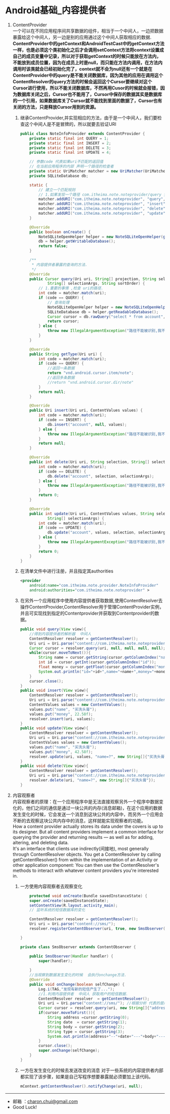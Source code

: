 Android基础_内容提供者
===

1. ContentProvider    
    一个可以在不同应用程序间共享数据的组件，相当于一个中间人，一边把数据暴露给这个中间人，另一边是别的应用通过这个中间人获取相应的数据.
    **ContentProvider中的getContext和AndroidTestCast中的getContext方法一样，也是必须这个类初始化之后才会调用setContext方法将context设置成自己的成员变量中记录，所以对于获取getContext的时候只能放在方法内，不能放到成员位置，因为在成员上时是null，而只能在方法内调用，在方法内调用时该类就会已经初始化完了，context就不会为null还有一个就是在ContentProvider中的query是不能关闭数据库，因为其他的应用在调用这个ContentResolver的query方法的时候会返回这个Cursor要继续对这个Cursor进行使用，所以不能关闭数据库，不然再用Cusor的时候就会报错，因为数据库关闭之后，Cursor也不能用了，Cursor中保存的数据其实是数据库的一个引用，如果数据库关了Cursor就不能找到里面的数据了，Cursor也有关闭的方法，只是释放Cursor用到的资源。**
    
    1. 继承ContentProvider,并实现相应的方法，由于是一个中间人，我们要检查这个中间人是不是冒牌的，所以就要去验证URI
        ```java
    	public class NoteInfoProvider extends ContentProvider {
    		private static final int QUERY = 1;
    		private static final int INSERT = 2;
    		private static final int DELETE = 3;
    		private static final int UPDATE = 4;
    
    		// 参数code 代表如果uri不匹配的返回值
    		// 在当前应用程序的内部 声明一个路径的检查者
    		private static UriMatcher matcher = new UriMatcher(UriMatcher.NO_MATCH);
    		private SQLiteDatabase db;
    
    		static {
    			// 建立一个匹配规则
    			// 1.如果发现一个路径 com.itheima.note.noteprovider/query 查询的操作
    			matcher.addURI("com.itheima.note.noteprovider", "query", QUERY);
    			matcher.addURI("com.itheima.note.noteprovider", "insert", INSERT);
    			matcher.addURI("com.itheima.note.noteprovider", "delete", DELETE);
    			matcher.addURI("com.itheima.note.noteprovider", "update", UPDATE);
    		}
    
    		@Override
    		public boolean onCreate() {
    			NoteSQLiteOpenHelper helper = new NoteSQLiteOpenHelper(getContext());
    			db = helper.getWritableDatabase();
    			return false;
    		}
    
    		/**
    		 * 内容提供者暴露的查询的方法.
    		 */
    		@Override
    		public Cursor query(Uri uri, String[] projection, String selection,
    				String[] selectionArgs, String sortOrder) {
    			// 1.重要的事情 ,检查 uri的路径.
    			int code = matcher.match(uri);
    			if (code == QUERY) {
    				// 查询处理
    				NoteSQLiteOpenHelper helper = new NoteSQLiteOpenHelper(getContext());
    				SQLiteDatabase db = helper.getReadableDatabase();
    				Cursor cursor = db.rawQuery("select * from account", null);
    				return cursor;
    			} else {
    				throw new IllegalArgumentException("路径不能被识别,我不认识你...");
    			}
    		}
    
    		@Override
    		public String getType(Uri uri) {
    			int code = matcher.match(uri);
    			if (code == QUERY) {
    				//返回一条数据
    				return "vnd.android.cursor.item/note";
    				//返回多条数据
    				//return "vnd.android.cursor.dir/note"
    			}
    			return null;
    		}
    
    		@Override
    		public Uri insert(Uri uri, ContentValues values) {
    			int code = matcher.match(uri);
    			if (code == INSERT) {
    				db.insert("account", null, values);
    			} else {
    				throw new IllegalArgumentException("路径不能被识别,我不认识你...");
    			}
    			return null;
    		}
    
    		@Override
    		public int delete(Uri uri, String selection, String[] selectionArgs) {
    			int code = matcher.match(uri);
    			if (code == DELETE) {
    				db.delete("account", selection, selectionArgs);
    			} else {
    				throw new IllegalArgumentException("路径不能被识别,我不认识你...");
    			}
    			return 0;
    		}
    
    		@Override
    		public int update(Uri uri, ContentValues values, String selection,
    				String[] selectionArgs) {
    			int code = matcher.match(uri);
    			if (code == UPDATE) {
    				db.update("account", values, selection, selectionArgs);
    			} else {
    				throw new IllegalArgumentException("路径不能被识别,我不认识你...");
    			}
    			return 0;
    		}
    	}
    	```

	2. 在清单文件中进行注册，并且指定其authorities
    	```xml
    	<provider
    		android:name="com.itheima.note.provider.NoteInfoProvider"
    		android:authorities="com.itheima.note.noteprovider" >
    	```
	3. 在另外一个应用程序中使用内容提供者获取数据,使用ContentResolver去操作ContentProvider,ContentResolver用于管理ContentProvider实例，并且可实现找到指定的Contentprovider并获取到Contentprovider的数据。
    	```java
    	public void query(View view){
    		//得到内容提供者的解析器  中间人
    		ContentResolver resolver = getContentResolver();
    		Uri uri = Uri.parse("content://com.itheima.note.noteprovider/queryaa");
    		Cursor cursor = resolver.query(uri, null, null, null, null);
    		while(cursor.moveToNext()){
    			String name = cursor.getString(cursor.getColumnIndex("name"));
    			int id = cursor.getInt(cursor.getColumnIndex("id"));
    			float money = cursor.getFloat(cursor.getColumnIndex("money"));
    			System.out.println("id="+id+",name="+name+",money="+money);
    		}
    		cursor.close();
    	}
    	public void insert(View view){
    		ContentResolver resolver = getContentResolver();
    		Uri uri = Uri.parse("content://com.itheima.note.noteprovider/insert");
    		ContentValues values = new ContentValues();
    		values.put("name", "买洗头膏");
    		values.put("money", 22.58f);
    		resolver.insert(uri, values);
    	}
    	public void update(View view){
    		ContentResolver resolver = getContentResolver();
    		Uri uri = Uri.parse("content://com.itheima.note.noteprovider/update");
    		ContentValues values = new ContentValues();
    		values.put("name", "买洗头膏");
    		values.put("money", 42.58f);
    		resolver.update(uri, values, "name=?", new String[]{"买洗头膏"});
    	}
    	public void delete(View view){
    		ContentResolver resolver = getContentResolver();
    		Uri uri = Uri.parse("content://com.itheima.note.noteprovider/delete");
    		resolver.delete(uri, "name=?", new String[]{"买洗头膏"});
    	}
    	```

2. 内容观察者     
    内容观察者的原理：在一个应用程序中是无法直接观察另外一个程序中数据变化的，他们之间的通信是通过一块公共的内存(消息邮箱)，在这个应用的数据发生变化的时候，它会发送一个消息到这块公共的内容中，而另外一个应用会不断的去观察这块公共内存中的消息，这样就能实现观察者的功能。      
	How a content provider actually stores its data under the covers is up to its designer. But all content providers implement a common interface for querying the provider and returning results — as well as for adding, altering, and deleting data.      
    It's an interface that clients use indirectly(间接地), most generally through ContentResolver objects. You get a ContentResolver by calling getContentResolver() from within the implementation of an Activity or other application component: You can then use the ContentResolver's methods to interact with whatever content providers you're interested in.

	1. 一方使用内容观察者去观察变化
		```java
			protected void onCreate(Bundle savedInstanceState) {
			super.onCreate(savedInstanceState);
			setContentView(R.layout.activity_main);
			// 监听系统的短信数据库的变化

			ContentResolver resolver = getContentResolver();
			Uri uri = Uri.parse("content://sms/");
			resolver.registerContentObserver(uri, true, new SmsObserver(new Handler()));

		}

		private class SmsObserver extends ContentObserver {

			public SmsObserver(Handler handler) {
				super(handler);
				
			}
			//当观察到数据发生变化的时候  会执行onchange方法.
			@Override
			public void onChange(boolean selfChange) {
				Log.i(TAG,"发现有新的短信产生了...");
				//1.利用内容提供者  中间人 获取用户的短信数据.
				ContentResolver resolver  = getContentResolver();
				Uri uri = Uri.parse("content://sms/"); //根据分析 代表的是所有的短信的路径
				Cursor cursor = resolver.query(uri, new String[]{"address","date","body","type"}, null, null, null);
				if(cursor.moveToFirst()){
					String address =cursor.getString(0);
					String date  = cursor.getString(1);
					String body = cursor.getString(2);
					String type = cursor.getString(3);
					System.out.println(address+"--"+date+"---"+body+"---"+type);
				}
				cursor.close();
				super.onChange(selfChange);
			}
		}
		```
	2. 一方在发生变化的时候去发送改变的消息
	    对于一些系统的内容提供者内部都实现了该步骤，如果是自己写程序想要暴露就必须要加上该代码。
		```java	
        mContext.getContentResolver().notifyChange(uri, null);
		```
	
---

- 邮箱 ：charon.chui@gmail.com  
- Good Luck! 